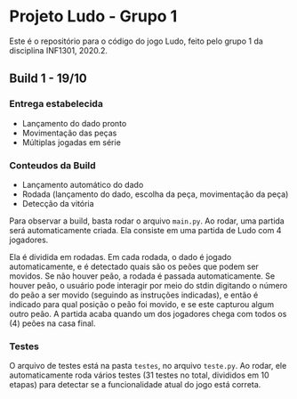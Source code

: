 # Projeto Ludo - Grupo 1
Este é o repositório para o código do jogo Ludo, 
feito pelo grupo 1 da disciplina INF1301, 2020.2.

## Build 1 - 19/10
### Entrega estabelecida
* Lançamento do dado pronto
* Movimentação das peças
* Múltiplas jogadas em série

### Conteudos da Build
* Lançamento automático do dado
* Rodada (lançamento do dado, escolha da peça, movimentação da peça)
* Detecção da vitória

Para observar a build, basta rodar o arquivo `main.py`. Ao rodar, uma partida será
automaticamente criada. Ela consiste em uma partida de Ludo com 4 jogadores.

Ela é dividida em rodadas. Em cada rodada, o dado é jogado automaticamente, e é detectado
quais são os peões que podem ser movidos. Se não houver peão, a rodada é passada automaticamente.
Se houver peão, o usuário pode interagir por meio do stdin digitando o número do peão a ser movido
(seguindo as instruções indicadas), e então é indicado para qual posição o peão foi movido, e se
este capturou algum outro peão. A partida acaba quando um dos jogadores chega com todos os (4) peões na casa final.

### Testes
O arquivo de testes está na pasta `testes`, no arquivo `teste.py`. Ao rodar, ele automaticamente
roda vários testes (31 testes no total, divididos em 10 etapas) para detectar se a funcionalidade atual
do jogo está correta.
